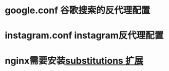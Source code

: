 # google.conf 谷歌搜索的反代理配置
# instagram.conf instagram反代理配置
# nginx需要安装[substitutions 扩展](https://github.com/yaoweibin/ngx_http_substitutions_filter_module)